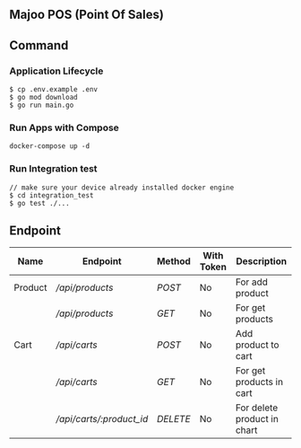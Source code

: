 ## Majoo POS (Point Of Sales) <a name = "about"></a>

## Command <a name = "getting_started"></a>

### Application Lifecycle

```
$ cp .env.example .env
$ go mod download
$ go run main.go
```

### Run Apps with Compose

```
docker-compose up -d
```

### Run Integration test

```
// make sure your device already installed docker engine
$ cd integration_test
$ go test ./...
```

## Endpoint <a name = "tests"></a>

| Name    | Endpoint                 | Method   | With Token | Description                 |
| ------- | ------------------------ | -------- | ---------- | --------------------------- |
| Product | _/api/products_          | _POST_   | No         | For add product             |
|         | _/api/products_          | _GET_    | No         | For get products            |
| Cart    | _/api/carts_             | _POST_   | No         | Add product to cart         |
|         | _/api/carts_             | _GET_    | No         | For get products in cart    |
|         | _/api/carts/:product_id_ | _DELETE_ | No         | For delete product in chart |
